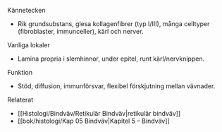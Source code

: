 Kännetecken
- Rik grundsubstans, glesa kollagenfibrer (typ I/III), många celltyper (fibroblaster, immunceller), kärl och nerver.

Vanliga lokaler
- Lamina propria i slemhinnor, under epitel, runt kärl/nervknippen.

Funktion
- Stöd, diffusion, immunförsvar, flexibel förskjutning mellan vävnader.

Relaterat
- [[Histologi/Bindväv/Retikulär Bindväv|retikulär bindväv]]
- [[bok/histologi/Kap 05 Bindväv|Kapitel 5 – Bindväv]]

